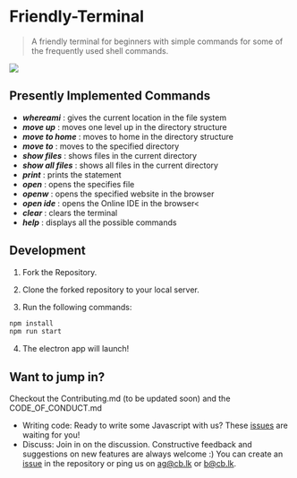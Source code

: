 # Friendly-Terminal

> A friendly terminal for beginners with simple commands for some of the frequently used shell commands. 

![](https://drive.google.com/file/d/1lLapFIHpANmlUpIlTwFXIAmF5-a_XzpH/view?usp=sharing)

## Presently Implemented Commands

 * ***whereami*** : gives the current location in the file system
 * ***move up*** : moves one level up in the directory structure
 * ***move to home*** : moves to home in the directory structure
 * ***move to*** : moves to the specified directory
 * ***show files*** : shows files in the current directory
 * ***show all files*** : shows all files in the current directory
 * ***print*** : prints the statement
 * ***open*** : opens the specifies file
 * ***openw*** : opens the specified website in the browser
 * ***open ide*** : opens the Online IDE in the browser<
 * ***clear*** : clears the terminal
 * ***help*** : displays all the possible commands

## Development

1) Fork the Repository.

2) Clone the forked repository to your local server. 

3) Run the following commands:
```bash
npm install
npm run start
```

4) The electron app will launch!

## Want to jump in?

Checkout the Contributing.md (to be updated soon) and the CODE_OF_CONDUCT.md
* Writing code: Ready to write some Javascript with us? These [issues](https://github.com/coslos/LiveWhiteboard-Website/issues) are waiting for you!
* Discuss: Join in on the discussion. Constructive feedback and suggestions on new features are always welcome :) 
           You can create an [issue](https://github.com/coslos/LiveWhiteboard-Website/issues) in the repository or ping us on ag@cb.lk or b@cb.lk.
